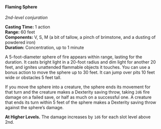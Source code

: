 #### Flaming Sphere
<!-- TODO Check and tag this spell -->
<!-- markdownlint-disable-next-line no-emphasis-as-heading -->
_2nd-level conjuration_

**Casting Time:** 1 action \
**Range:** 60 feet \
**Components:** V, S, M (a bit of tallow, a pinch of brimstone, and a dusting of powdered iron) \
**Duration:** Concentration, up to 1 minute

A 5-foot-diameter sphere of fire appears within range, lasting for the duration.
It casts bright light in a 20-foot radius and dim light for another 20 feet, and ignites unattended flammable objects it touches.
You can use a bonus action to move the sphere up to 30 feet.
It can jump over pits 10 feet wide or obstacles 5 feet tall.

If you move the sphere into a creature, the sphere ends its movement for that turn and the creature makes a Dexterity saving throw, taking `2d6` fire damage on a failed save, or half as much on a successful one.
A creature that ends its turn within 5 feet of the sphere makes a Dexterity saving throw against the sphere’s damage.

**At Higher Levels.**
The damage increases by `1d6` for each slot level above 2nd.
